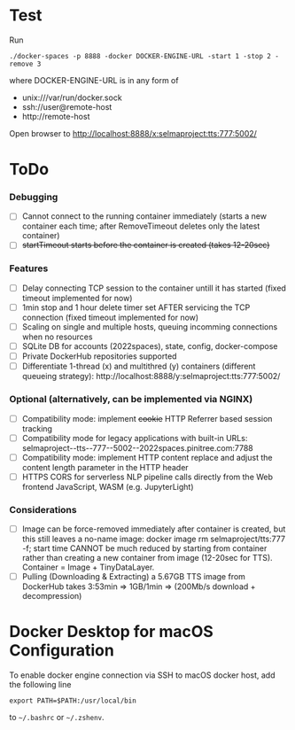 # Test

Run

```
./docker-spaces -p 8888 -docker DOCKER-ENGINE-URL -start 1 -stop 2 -remove 3
```

where DOCKER-ENGINE-URL is in any form of
- unix:///var/run/docker.sock
- ssh://user@remote-host
- http://remote-host

Open browser to [http://localhost:8888/x:selmaproject:tts:777:5002/](http://localhost:8888/x:selmaproject:tts:777:5002/)

# ToDo

### Debugging

* [ ] Cannot connect to the running container immediately (starts a new container each time; after RemoveTimeout deletes only the latest container)
* [ ] ~~startTimeout starts before the container is created (takes 12-20sec)~~

### Features

* [ ] Delay connecting TCP session to the container untill it has started (fixed timeout implemented for now)
* [ ] 1min stop and 1 hour delete timer set AFTER servicing the TCP connection (fixed timeout implemented for now)
* [ ] Scaling on single and multiple hosts, queuing incomming connections when no resources
* [ ] SQLite DB for accounts (2022spaces), state, config, docker-compose
* [ ] Private DockerHub repositories supported
* [ ] Differentiate 1-thread (x) and multithred (y) containers (different queueing strategy): http://localhost:8888/y:selmaproject:tts:777:5002/

### Optional (alternatively, can be implemented via NGINX)

* [ ] Compatibility mode: implement ~~cookie~~ HTTP Referrer based session tracking
* [ ] Compatibility mode for legacy applications with built-in URLs: selmaproject--tts--777--5002--2022spaces.pinitree.com:7788
* [ ] Compatibility mode: implement HTTP content replace and adjust the content length parameter in the HTTP header
* [ ] HTTPS CORS for serverless NLP pipeline calls directly from the Web frontend JavaScript, WASM (e.g. JupyterLight)

### Considerations

* [ ] Image can be force-removed immediately after container is created, but this still leaves a no-name image: docker image rm selmaproject/tts:777 -f; start time CANNOT be much reduced by starting from container rather than creating a new container from image (12-20sec for TTS). Container = Image + TinyDataLayer.
* [ ] Pulling (Downloading & Extracting) a 5.67GB TTS image from DockerHub takes 3:53min => 1GB/1min => (200Mb/s download + decompression)

# Docker Desktop for macOS Configuration

To enable docker engine connection via SSH to macOS docker host, add the following line

```export PATH=$PATH:/usr/local/bin```

to `~/.bashrc` or `~/.zshenv`.
